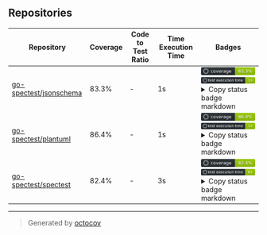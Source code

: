 ## Repositories

| Repository | Coverage | Code to Test Ratio | Time Execution Time | Badges |
| --- | --- | --- | --- | --- |
| [go-spectest/jsonschema](https://github.com/go-spectest/jsonschema) | 83.3% | - | 1s | ![go-spectest/jsonschema](https://github.com/go-spectest/octocovs-central-repo/blob/main//badges/go-spectest/jsonschema/coverage.svg?raw=true) ![go-spectest/jsonschema](https://github.com/go-spectest/octocovs-central-repo/blob/main//badges/go-spectest/jsonschema/time.svg?raw=true) <details><summary>Copy status badge markdown</summary>```![Coverage](https://github.com/go-spectest/octocovs-central-repo/blob/main//badges/go-spectest/jsonschema/coverage.svg?raw=true)```<br>```![Test Execution Time](https://github.com/go-spectest/octocovs-central-repo/blob/main//badges/go-spectest/jsonschema/time.svg?raw=true)```</details> |
| [go-spectest/plantuml](https://github.com/go-spectest/plantuml) | 86.4% | - | 1s | ![go-spectest/plantuml](https://github.com/go-spectest/octocovs-central-repo/blob/main//badges/go-spectest/plantuml/coverage.svg?raw=true) ![go-spectest/plantuml](https://github.com/go-spectest/octocovs-central-repo/blob/main//badges/go-spectest/plantuml/time.svg?raw=true) <details><summary>Copy status badge markdown</summary>```![Coverage](https://github.com/go-spectest/octocovs-central-repo/blob/main//badges/go-spectest/plantuml/coverage.svg?raw=true)```<br>```![Test Execution Time](https://github.com/go-spectest/octocovs-central-repo/blob/main//badges/go-spectest/plantuml/time.svg?raw=true)```</details> |
| [go-spectest/spectest](https://github.com/go-spectest/spectest) | 82.4% | - | 3s | ![go-spectest/spectest](https://github.com/go-spectest/octocovs-central-repo/blob/main//badges/go-spectest/spectest/coverage.svg?raw=true) ![go-spectest/spectest](https://github.com/go-spectest/octocovs-central-repo/blob/main//badges/go-spectest/spectest/time.svg?raw=true) <details><summary>Copy status badge markdown</summary>```![Coverage](https://github.com/go-spectest/octocovs-central-repo/blob/main//badges/go-spectest/spectest/coverage.svg?raw=true)```<br>```![Test Execution Time](https://github.com/go-spectest/octocovs-central-repo/blob/main//badges/go-spectest/spectest/time.svg?raw=true)```</details> |

---

> Generated by [octocov](https://github.com/k1LoW/octocov)
